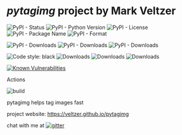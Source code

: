 
# *pytagimg* project by Mark Veltzer

![PyPI - Status](https://img.shields.io/pypi/status/pytagimg)
![PyPI - Python Version](https://img.shields.io/pypi/pyversions/pytagimg)
![PyPI - License](https://img.shields.io/pypi/l/pytagimg)
![PyPI - Package Name](https://img.shields.io/pypi/v/pytagimg)
![PyPI - Format](https://img.shields.io/pypi/format/pytagimg)

![PyPI - Downloads](https://img.shields.io/pypi/dd/pytagimg)
![PyPI - Downloads](https://img.shields.io/pypi/dw/pytagimg)
![PyPI - Downloads](https://img.shields.io/pypi/dm/pytagimg)

![Code style: black](https://img.shields.io/badge/code%20style-black-000000.svg)
![Downloads](https://pepy.tech/badge/pytagimg)
![Downloads](https://pepy.tech/badge/pytagimg/month)
![Downloads](https://pepy.tech/badge/pytagimg/week)

[![Known Vulnerabilities](https://snyk.io/test/github/veltzer/pytagimg/badge.svg?targetFile=requirements.txt)](https://snyk.io/test/github/veltzer/pytagimg?targetFile=requirements.txt)


Actions

![build](https://github.com/veltzer/pytagimg/workflows/build/badge.svg)

pytagimg helps tag images fast

project website: https://veltzer.github.io/pytagimg

chat with me at [![gitter](https://badges.gitter.im/Join%20Chat.svg)](https://gitter.im/veltzer/mark.veltzer)


